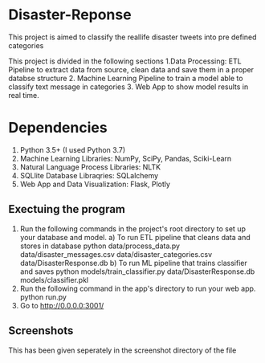 # Disaster-Reponse

This project is aimed to classify the reallife disaster tweets into pre defined categories

This project is divided in the following sections
1.Data Processing: ETL Pipeline to extract data from source, clean data and save them in a proper databse structure
2. Machine Learning Pipeline to train a model able to classify text message in categories
3. Web App to show model results in real time.

# Dependencies
1) Python 3.5+ (I used Python 3.7)
2) Machine Learning Libraries: NumPy, SciPy, Pandas, Sciki-Learn
3) Natural Language Process Libraries: NLTK
4) SQLlite Database Libraqries: SQLalchemy
5) Web App and Data Visualization: Flask, Plotly

## Exectuing the program

1) Run the following commands in the project's root directory to set up your database and model.
 a) To run ETL pipeline that cleans data and stores in database python data/process_data.py data/disaster_messages.csv data/disaster_categories.csv data/DisasterResponse.db
 b) To run ML pipeline that trains classifier and saves python models/train_classifier.py data/DisasterResponse.db models/classifier.pkl
2) Run the following command in the app's directory to run your web app. python run.py
3) Go to http://0.0.0.0:3001/

## Screenshots

This has been given seperately in the screenshot directory of the file
